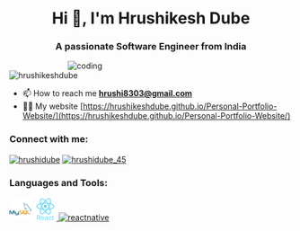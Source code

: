 <h1 align="center">Hi 👋, I'm Hrushikesh Dube</h1>
<h3 align="center">A passionate Software Engineer from India</h3>
<img align="right" alt ="coding" width="400" src ="https://cdn.dribbble.com/users/1162077/screenshots/3848914/programmer.gif">

<p align="left"> <img src="https://komarev.com/ghpvc/?username=hrushikeshdube&label=Profile%20views&color=0e75b6&style=flat" alt="hrushikeshdube" /> </p>

- 📫 How to reach me **hrushi8303@gmail.com**
- 👨‍💻 My website [https://hrushikeshdube.github.io/Personal-Portfolio-Website/](https://hrushikeshdube.github.io/Personal-Portfolio-Website/)



<h3 align="left">Connect with me:</h3>
<p align="left">
<a href="https://linkedin.com/in/hrushidube" target="blank"><img align="center" src="https://raw.githubusercontent.com/rahuldkjain/github-profile-readme-generator/master/src/images/icons/Social/linked-in-alt.svg" alt="hrushidube" height="30" width="40" /></a>
<a href="https://instagram.com/hrushidube_45" target="blank"><img align="center" src="https://raw.githubusercontent.com/rahuldkjain/github-profile-readme-generator/master/src/images/icons/Social/instagram.svg" alt="hrushidube_45" height="30" width="40" /></a>
</p>

<h3 align="left">Languages and Tools:</h3>
<img src="https://raw.githubusercontent.com/devicons/devicon/master/icons/mysql/mysql-original-wordmark.svg" alt="mysql" width="40" height="40"/> </a> <a href="https://reactjs.org/" target="_blank" rel="noreferrer"> <img src="https://raw.githubusercontent.com/devicons/devicon/master/icons/react/react-original-wordmark.svg" alt="react" width="40" height="40"/> </a> <a href="https://reactnative.dev/" target="_blank" rel="noreferrer"> <img src="https://reactnative.dev/img/header_logo.svg" alt="reactnative" width="40" height="40"/> </a> </p>


